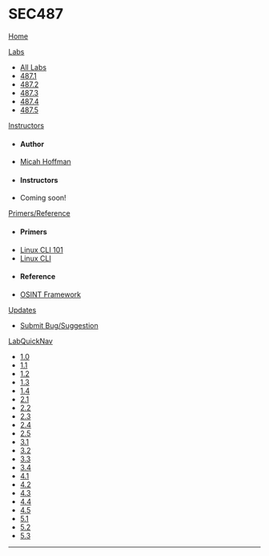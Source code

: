 SEC487
======

[Home](index.md)

[Labs]()

- [All Labs](/Labs/Labs.md)
- [487.1](/Labs/487_1/487.1.md)
- [487.2](/Labs/487_2/487.2.md)
- [487.3](/Labs/487_3/487.3.md)
- [487.4](/Labs/487_4/487.4.md)
- [487.5](/Labs/487_5/487.5.md)

[Instructors]()

- #### Author
- [Micah Hoffman](/Instructors/MicahHoffman.md)
- #### Instructors
- Coming soon!

[Primers/Reference]()

- #### Primers
- [Linux CLI 101](/Tools/LinuxCLI101.md)
- [Linux CLI](/Tools/LinuxCLI.md)
- #### Reference
- [OSINT Framework](http://osintframework.com)

[Updates]()

- [Submit Bug/Suggestion](/Updates/Bugs.md)

[LabQuickNav]()


- [1.0](/Labs/487_1/0/sec487.1.0.md)
- [1.1](/Labs/487_1/1/sec487.1.1.md)
- [1.2](/Labs/487_1/2/sec487.1.2.md)
- [1.3](/Labs/487_1/3/sec487.1.3.md)
- [1.4](/Labs/487_1/4/sec487.1.4.md)
- [2.1](/Labs/487_2/1/sec487.2.1.md)
- [2.2](/Labs/487_2/2/sec487.2.2.md)
- [2.3](/Labs/487_2/3/sec487.2.3.md)
- [2.4](/Labs/487_2/4/sec487.2.4.md)
- [2.5](/Labs/487_2/5/sec487.2.5.md)
- [3.1](/Labs/487_3/1/sec487.3.1.md)
- [3.2](/Labs/487_3/2/sec487.3.2.md)
- [3.3](/Labs/487_3/3/sec487.3.3.md)
- [3.4](/Labs/487_3/4/sec487.3.4.md)
- [4.1](/Labs/487_4/1/sec487.4.1.md)
- [4.2](/Labs/487_4/2/sec487.4.2.md)
- [4.3](/Labs/487_4/3/sec487.4.3.md)
- [4.4](/Labs/487_4/4/sec487.4.4.md)
- [4.5](/Labs/487_4/5/sec487.4.5.md)
- [5.1](/Labs/487_5/1/sec487.5.1.md)
- [5.2](/Labs/487_5/2/sec487.5.2.md)
- [5.3](/Labs/487_5/3/sec487.5.3.md)
- - - -
